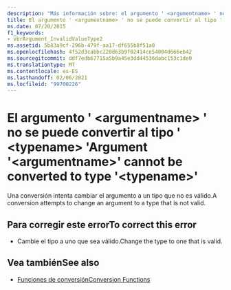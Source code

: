 ```yaml
---
description: "Más información sobre: el argumento ' <argumentname> ' no se puede convertir al tipo '<typename>"
title: El argumento ' <argumentname> ' no se puede convertir al tipo ' <typename> '
ms.date: 07/20/2015
f1_keywords:
- vbrArgument_InvalidValueType2
ms.assetid: 5b83a9cf-296b-479f-aa17-df655b8f51a0
ms.openlocfilehash: 4f52d3cabbc220d63b9f02414ce54004d666eb42
ms.sourcegitcommit: ddf7edb67715a5b9a45e3dd44536dabc153c1de0
ms.translationtype: MT
ms.contentlocale: es-ES
ms.lasthandoff: 02/06/2021
ms.locfileid: "99700226"
---
```

# <a name="argument-argumentname-cannot-be-converted-to-type-typename"></a><span data-ttu-id="b35ac-103">El argumento ' \<argumentname> ' no se puede convertir al tipo ' \<typename> '</span><span class="sxs-lookup"><span data-stu-id="b35ac-103">Argument '\<argumentname>' cannot be converted to type '\<typename>'</span></span>

<span data-ttu-id="b35ac-104">Una conversión intenta cambiar el argumento a un tipo que no es válido.</span><span class="sxs-lookup"><span data-stu-id="b35ac-104">A conversion attempts to change an argument to a type that is not valid.</span></span>  
  
## <a name="to-correct-this-error"></a><span data-ttu-id="b35ac-105">Para corregir este error</span><span class="sxs-lookup"><span data-stu-id="b35ac-105">To correct this error</span></span>  
  
- <span data-ttu-id="b35ac-106">Cambie el tipo a uno que sea válido.</span><span class="sxs-lookup"><span data-stu-id="b35ac-106">Change the type to one that is valid.</span></span>  
  
## <a name="see-also"></a><span data-ttu-id="b35ac-107">Vea también</span><span class="sxs-lookup"><span data-stu-id="b35ac-107">See also</span></span>

- [<span data-ttu-id="b35ac-108">Funciones de conversión</span><span class="sxs-lookup"><span data-stu-id="b35ac-108">Conversion Functions</span></span>](../language-reference/functions/conversion-functions.md)

